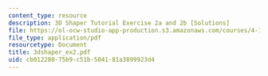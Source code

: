 ```yaml
---
content_type: resource
description: 3D Shaper Tutorial Exercise 2a and 2b [Solutions]
file: https://ol-ocw-studio-app-production.s3.amazonaws.com/courses/4-184-architectural-design-workshops-computational-design-for-housing-spring-2002/cb01228075b9c51b504181a3899923d4_3dshaper_ex2.pdf
file_type: application/pdf
resourcetype: Document
title: 3dshaper_ex2.pdf
uid: cb012280-75b9-c51b-5041-81a3899923d4
---
```

